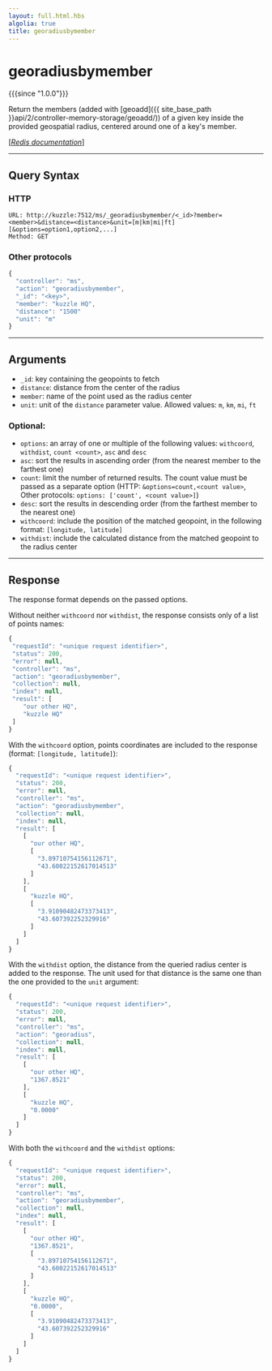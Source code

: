 ```yaml
---
layout: full.html.hbs
algolia: true
title: georadiusbymember
---
```


# georadiusbymember

{{{since "1.0.0"}}}

Return the members (added with [geoadd]({{ site_base_path }}api/2/controller-memory-storage/geoadd/)) of a given key inside the provided geospatial radius, centered around one of a key's member.

[[_Redis documentation_]](https://redis.io/commands/georadiusbymember)

---

## Query Syntax

### HTTP

```http
URL: http://kuzzle:7512/ms/_georadiusbymember/<_id>?member=<member>&distance=<distance>&unit=[m|km|mi|ft][&options=option1,option2,...]
Method: GET
```

### Other protocols


```js
{
  "controller": "ms",
  "action": "georadiusbymember",
  "_id": "<key>",
  "member": "kuzzle HQ",
  "distance": "1500"
  "unit": "m"
}
```

---

## Arguments

* `_id`: key containing the geopoints to fetch
* `distance`: distance from the center of the radius
* `member`: name of the point used as the radius center
* `unit`: unit of the `distance` parameter value. Allowed values: `m`, `km`, `mi`, `ft`

### Optional:
  
  * `options`: an array of one or multiple of the following values: `withcoord`, `withdist`, `count <count>`, `asc` and `desc`
  * `asc`: sort the results in ascending order (from the nearest member to the farthest one)
  * `count`: limit the number of returned results. The count value must be passed as a separate option (HTTP: `&options=count,<count value>`, Other protocols: `options: ['count', <count value>]`)
  * `desc`: sort the results in descending order (from the farthest member to the nearest one)
  * `withcoord`: include the position of the matched geopoint, in the following format: `[longitude, latitude]`
  * `withdist`: include the calculated distance from the matched geopoint to the radius center

---

## Response

The response format depends on the passed options.

Without neither `withcoord` nor `withdist`, the response consists only of a list of points names:

```javascript
{
 "requestId": "<unique request identifier>",
 "status": 200,
 "error": null,
 "controller": "ms",
 "action": "georadiusbymember",
 "collection": null,
 "index": null,
 "result": [
    "our other HQ",
    "kuzzle HQ"
 ]
}
```

With the `withcoord` option, points coordinates are included to the response (format: `[longitude, latitude]`):

```js
{
  "requestId": "<unique request identifier>",
  "status": 200,
  "error": null,
  "controller": "ms",
  "action": "georadiusbymember",
  "collection": null,
  "index": null,
  "result": [
    [
      "our other HQ",
      [
        "3.89710754156112671",
        "43.60022152617014513"
      ]
    ],
    [
      "kuzzle HQ",
      [
        "3.91090482473373413",
        "43.607392252329916"
      ]
    ]
  ]
}
```

With the `withdist` option, the distance from the queried radius center is added to the response. The unit used for that distance is the same one than the one provided to the `unit` argument:

```js
{
  "requestId": "<unique request identifier>",
  "status": 200,
  "error": null,
  "controller": "ms",
  "action": "georadius",
  "collection": null,
  "index": null,
  "result": [
    [
      "our other HQ",
      "1367.8521"
    ],
    [
      "kuzzle HQ",
      "0.0000"
    ]
  ]
}
```

With both the `withcoord` and the `withdist` options:

```js
{
  "requestId": "<unique request identifier>",
  "status": 200,
  "error": null,
  "controller": "ms",
  "action": "georadiusbymember",
  "collection": null,
  "index": null,
  "result": [
    [
      "our other HQ",
      "1367.8521",
      [
        "3.89710754156112671",
        "43.60022152617014513"
      ]
    ],
    [
      "kuzzle HQ",
      "0.0000",
      [
        "3.91090482473373413",
        "43.607392252329916"
      ]
    ]
  ]
}
```

